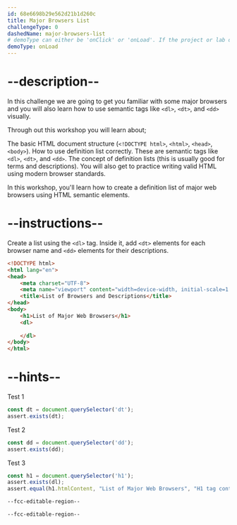 ```yaml
---
id: 68e6698b29e562d21b1d260c
title: Major Browsers List 
challengeType: 0
dashedName: major-browsers-list
# demoType can either be 'onClick' or 'onLoad'. If the project or lab doesn't have a preview, delete the property
demoType: onLoad
---
```


# --description--
<!-- step 1 instructions -->
In this challenge we are going to get you familiar with some major browsers and you will also learn how to use semantic tags like `<dl>`, `<dt>`, and `<dd>` visually.

Through out this workshop you will learn about;

The basic HTML document structure (`<!DOCTYPE html>`, `<html>`, `<head>`, `<body>`).
How to use definition list correctly. These are semantic tags like `<dl>`, `<dt>`, and `<dd>`.
The concept of definition lists (this is usually good for terms and descriptions). 
You will also get to practice writing valid HTML using modern browser standards.

In this workshop, you'll learn how to create a definition list of major web browsers using HTML semantic elements.

# --instructions--

Create a list using the `<dl>` tag.
Inside it, add `<dt>` elements for each browser name and `<dd>` elements for their descriptions.


```html
<!DOCTYPE html>
<html lang="en">
<head>
    <meta charset="UTF-8">
    <meta name="viewport" content="width=device-width, initial-scale=1.0">
    <title>List of Browsers and Descriptions</title>
</head>
<body>
    <h1>List of Major Web Browsers</h1>
    <dl>
        
    </dl>
</body>
</html>
```

# --hints--

Test 1

```js
const dt = document.querySelector('dt');
assert.exists(dt);
```

Test 2

```js
const dd = document.querySelector('dd');
assert.exists(dd);
```

Test 3

```js
const h1 = document.querySelector('h1');
assert.exists(dl);
assert.equal(h1.htmlContent, "List of Major Web Browsers", "H1 tag contains text List of Major Web Browsers")
```

```html
--fcc-editable-region--

--fcc-editable-region--
```
